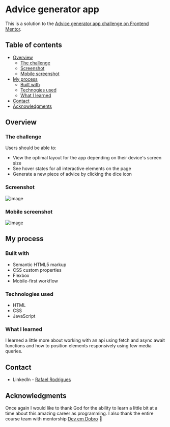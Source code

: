 # Advice generator app

This is a solution to the [Advice generator app challenge on Frontend Mentor](https://www.frontendmentor.io/challenges/advice-generator-app-QdUG-13db).

## Table of contents

- [Overview](#overview)
  - [The challenge](#the-challenge)
  - [Screenshot](#screenshot)
  - [Mobile screenshot](#mobile-screenshot)
- [My process](#my-process)
  - [Built with](#built-with)
  - [Technogies used](#technologies-used)
  - [What I learned](#what-i-learned)
- [Contact](#contact)
- [Acknowledgments](#acknowledgments)

## Overview

### The challenge

Users should be able to:

- View the optimal layout for the app depending on their device's screen size
- See hover states for all interactive elements on the page
- Generate a new piece of advice by clicking the dice icon

### Screenshot
![image](https://user-images.githubusercontent.com/106329803/196265823-a135b2dc-060e-4216-8bed-3dbe9abc3f7d.png)

### Mobile screenshot
![image](https://user-images.githubusercontent.com/106329803/196270266-b4c7c9ee-60dd-4f5c-b2a2-dcaa6181ac66.png)

## My process

### Built with

- Semantic HTML5 markup
- CSS custom properties
- Flexbox
- Mobile-first workflow

### Technologies used

- HTML 
- CSS
- JavaScript


### What I learned

I learned a little more about working with an api using fetch and async await functions and how to position elements responsively using few media queries.

## Contact
- LinkedIn - [Rafael Rodrigues](https://github.com/rafael-rodrigues01)


## Acknowledgments
Once again I would like to thank God for the ability to learn a little bit at a time about this amazing career as programming.
I also thank the entire course team with mentorship [Dev em Dobro](https://www.linkedin.com/company/dev-em-dobro/) 🙏